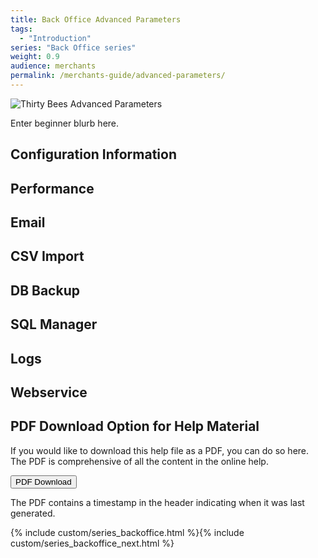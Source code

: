 ```yaml
---
title: Back Office Advanced Parameters
tags:
  - "Introduction"
series: "Back Office series"
weight: 0.9
audience: merchants
permalink: /merchants-guide/advanced-parameters/
---
```


![Thirty Bees Advanced Parameters]({{baseurl}}/thirtybees/images/merchants-guide/advanced-parameters.jpg  "Thirty Bees Advanced Parameters")

Enter beginner blurb here.

## Configuration Information

## Performance

## Email

## CSV Import

## DB Backup

## SQL Manager

## Logs

## Webservice

## PDF Download Option for Help Material

If you would like to download this help file as a PDF, you can do so here. The PDF is comprehensive of all the content in the online help.   

<a target="_blank" class="noCrossRef" href="{{base}}/thirtybees/pdf/thirtybees_merchant_guide.pdf"><button type="button" class="btn btn-default" aria-label="Left Align"><span class="glyphicon glyphicon-download-alt" aria-hidden="true"></span> PDF Download</button></a>

The PDF contains a timestamp in the header indicating when it was last generated.

{% include custom/series_backoffice.html %}{% include custom/series_backoffice_next.html %}